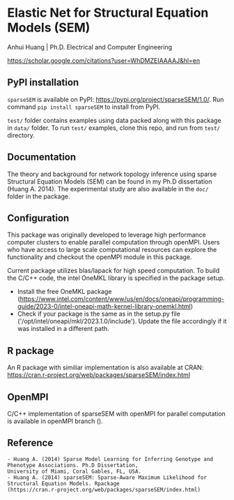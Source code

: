 # Elastic Net for Structural Equation Models (SEM)

Anhui Huang | Ph.D. Electrical and Computer Engineering 

<https://scholar.google.com/citations?user=WhDMZEIAAAAJ&hl=en>


## PyPI installation 
`sparseSEM` is available on PyPI:  https://pypi.org/project/sparseSEM/1.0/. Run command `pip install sparseSEM` to install 
from PyPI.

`test/` folder contains examples using data packed along with this package in `data/` folder. 
To run `test/` examples, clone this repo, and run from `test/` directory. 


## Documentation
The theory and background for network topology inference using sparse Structural Equation Models (SEM) can be found 
in my Ph.D dissertation (Huang A. 2014). The experimental study are also available in the `doc/` folder in the package.  


## Configuration
This package was originally developed to leverage high performance computer clusters to enable parallel computation 
through openMPI.  Users who have access to large scale computational resources can explore the functionality and 
checkout the openMPI module in this package.

Current package utilizes blas/lapack for high speed computation. To build the C/C++ code, the intel OneMKL library is 
specified in the package setup. 
- Install the free OneMKL package (https://www.intel.com/content/www/us/en/docs/oneapi/programming-guide/2023-0/intel-oneapi-math-kernel-library-onemkl.html)
- Check if your package is the same as in the setup.py file ('/opt/intel/oneapi/mkl/2023.1.0/include'). Update the file 
accordingly if it was installed in a different path.


## R package
An R package with similiar implementation is also available at CRAN: https://cran.r-project.org/web/packages/sparseSEM/index.html

## OpenMPI
C/C++ implementation of sparseSEM with openMPI for parallel computation is available in openMPI branch (). 

    
## Reference
    - Huang A. (2014) Sparse Model Learning for Inferring Genotype and Phenotype Associations. Ph.D Dissertation,
    University of Miami, Coral Gables, FL, USA.
    - Huang A. (2014) sparseSEM: Sparse-Aware Maximum Likelihood for Structural Equation Models. Rpackage
    (https://cran.r-project.org/web/packages/sparseSEM/index.html)
